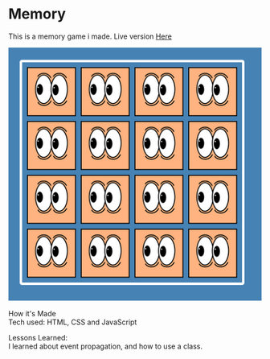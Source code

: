 # Memory
This is a memory game i made. 
Live version <a href="https://lailaismyname.github.io/memory/">Here</a>

![ScreenShot](https://raw.githubusercontent.com/Lailaismyname/memory/master/memory.png)

How it's Made <br>
Tech used: HTML, CSS and JavaScript

Lessons Learned:<br>
I learned about event propagation, and how to use a class. 


